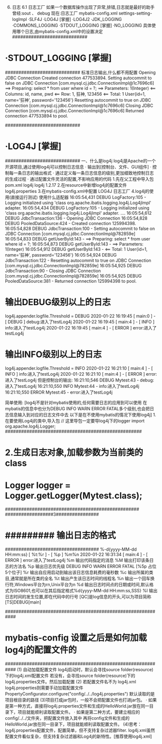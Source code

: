 6. 日志
6.1 日志工厂
如果一个数据库操作出现了异常,排错,日志就是最好的助手
曾经:sout 、 debug
现在:日志工厂
mybatis-config.xml
settings-setting-logImpl
·SLF4J
·LOG4J [掌握]
·LOG4J2
·JDK_LOGGING
·COMMONS_LOGGING
·STDOUT_LOGGING [掌握]
·NO_LOGGING
具体使用哪个日志,由mybatis-config.xml中的设置决定
############################
# ·STDOUT_LOGGING [掌握]
############################
标准日志输出,什么都不用配置
Opening JDBC Connection
Created connection 477533894.
Setting autocommit to false on JDBC Connection [com.mysql.cj.jdbc.ConnectionImpl@1c7696c6]
==>  Preparing: select * from user where id = ?; 
==> Parameters: 1(Integer)
<==    Columns: id, name, pwd
<==        Row: 1, 狂神, 123456
<==      Total: 1
User{id=1, name='狂神', password='123456'}
Resetting autocommit to true on JDBC Connection [com.mysql.cj.jdbc.ConnectionImpl@1c7696c6]
Closing JDBC Connection [com.mysql.cj.jdbc.ConnectionImpl@1c7696c6]
Returned connection 477533894 to pool.

############################
# ·LOG4J [掌握]
############################
一、什么是log4j
log4j是Apache的一个开源项目,通过使用log4j可以控制日志信息
· 输出到[控制台、文件、GUI组件]
· 控制每一条日志的输出格式
· 通过定义每一条日志信息的级别,更加细致地控制日志的生成过程
· 通过配置文件灵活的配置,不影响应用的代码
1.先在父工程中导入包pom.xml
<dependency>
    <groupId>log4j</groupId>
    <artifactId>log4j</artifactId>
    <version>1.2.17</version>
</dependency>
2.在resource中新增log4j的配置文件log4j.properties
3.在mybatis-config.xml中配置 LOG4J 日志工厂
4.log4j的使用(直接运行测试)
使用什么适配器
16:05:54,431 DEBUG LogFactory:105 - Logging initialized using 'class org.apache.ibatis.logging.log4j.Log4jImpl' adapter.
16:05:54,434 DEBUG LogFactory:105 - Logging initialized using 'class org.apache.ibatis.logging.log4j.Log4jImpl' adapter.
....
16:05:54,612 DEBUG JdbcTransaction:136 - Opening JDBC Connection
16:05:54,828 DEBUG PooledDataSource:424 - Created connection 125994398.
16:05:54,828 DEBUG JdbcTransaction:100 - Setting autocommit to false on JDBC Connection [com.mysql.cj.jdbc.ConnectionImpl@782859e]
16:05:54,833 DEBUG getUserById:143 - ==>  Preparing: select * from user where id = ?; 
16:05:54,873 DEBUG getUserById:143 - ==> Parameters: 1(Integer)
16:05:54,912 DEBUG getUserById:143 - <==      Total: 1
User{id=1, name='狂神', password='123456'}
16:05:54,924 DEBUG JdbcTransaction:122 - Resetting autocommit to true on JDBC Connection [com.mysql.cj.jdbc.ConnectionImpl@782859e]
16:05:54,925 DEBUG JdbcTransaction:90 - Closing JDBC Connection [com.mysql.cj.jdbc.ConnectionImpl@782859e]
16:05:54,925 DEBUG PooledDataSource:381 - Returned connection 125994398 to pool.

# 输出DEBUG级别以上的日志
log4j.appender.logfile.Threshold = DEBUG
2020-01-22 16:19:45  [ main:0 ] - [ DEBUG ]  debug:进入了testLog4j
2020-01-22 16:19:45  [ main:4 ] - [ INFO ]  info:进入了testLog4j
2020-01-22 16:19:45  [ main:4 ] - [ ERROR ]  error:进入了testLog4j
# 输出INFO级别以上的日志
log4j.appender.logfile.Threshold = INFO
2020-01-22 16:21:10  [ main:4 ] - [ INFO ]  info:进入了testLog4j
2020-01-22 16:21:10  [ main:4 ] - [ ERROR ]  error:进入了testLog4j
但是控制台的输出:
16:21:10,546 DEBUG Mytest:43 - debug:进入了testLog4j
16:21:10,550  INFO Mytest:44 - info:进入了testLog4j
16:21:10,550 ERROR Mytest:45 - error:进入了testLog4j

简单使用:
[log4j不是针对mybatis使用的,任何需要日志的应用到可以使用
在mybatis的信息中也分为DEBUG INFO WARN ERROR FATAL多个级别,也会把日志信息输入到对应的日志文件中去
以下是在不使用mybatis的情况下使用log4j]
1.在要使用Log4j的类中,导入包
// 这里导包一定要导log4j下的logger
import org.apache.log4j.Logger;
###################################################
# 2.生成日志对象,加载参数为当前类的class
# Logger logger = Logger.getLogger(Mytest.class);
##################################################
##################3################
# ######### 输出日志的格式 #########
###################################
%-d{yyyy-MM-dd HH:mm:ss}  [ %t:%r ] - [ %p ]  %m%n
2020-01-22 16:31:34  [ main:4 ] - [ ERROR ]  error:进入了testLog4j
%m 输出代码指定的消息
%M 输出打印该条日志的方法名
%p 输出日志优先级 DEBUG INFO WARN ERROR FATAL [%5p 占位5个位子]
%r 输出自应用启动到输出该日志信息耗费的毫秒数
%c 输出所属的类目,通常就是所在类的全名
%t 输出产生该日志时间的线程名
%n 输出一个回车换行符,Windows平台为rn,Unix平台为n
%d 输出日志时间点的日期或时间,默认格式为ISO8601,也可以在其后指定格式%d{yyyy-MM-dd HH:mm:ss,SSS} 
%l 输出日志时间的发生位置,即在代码中的行号
[QC]是log信息的开头,可以为项目简称
[TS]DEBUG[main]

############################################################
# mybatis-config 设置之后是如何加载log4j的配置文件的
############################################################
(1) 自动加载配置文件
log4j启动时，默认会寻找source folder(resource)下的log4j.xml配置文件
若没有，会寻找source folder(resource)下的log4j.properties文件。然后加载配置
(2) 若配置文件名不为 log4j.xml log4j.properties则需要手动加载配置文件
PropertyConfigurator.configure("config/../../log4j.properties") 默认读取的是项目根目录的路径
(3)项目打成jar包时，一般不会把配置文件也打进jar包。
· 如果是第一种方式，直接将log4j.properties文件和生成的HelloWorld.jar放在同一目录下，项目就能顺利读取配置文件。
· 如果是第二种方式，要建立相应的config/../../文件夹，把配置文件放入其中
  再将config文件和生成的HelloWorld.jar放在同一目录下，项目就能顺利读取配置文件。
(4)思考：log4j.properties配置文件，配置简单，但不支持复杂过滤器filter.
log4j.xml虽然配置文件看似复杂，但支持复杂过滤器和Log4j的新特性。[推荐使用log4j.xml]




